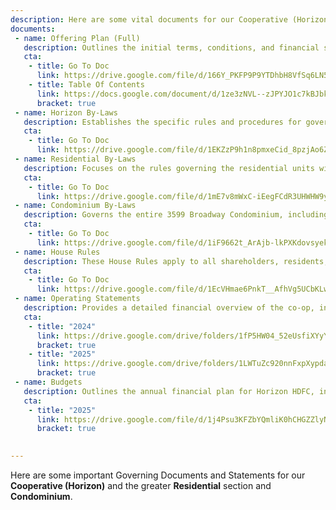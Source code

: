 ```yaml
---
description: Here are some vital documents for our Cooperative (Horizon) and the greater Residential and Condominium sections.
documents:
 - name: Offering Plan (Full)
   description: Outlines the initial terms, conditions, and financial structure of the co-op when it was first formed, detailing the rights and responsibilities of shareholders and the board. It includes information on unit prices, building expenses, and how shares are allocated. This document serves as the foundation for the co-op’s governance and financial operation. 
   cta: 
    - title: Go To Doc
      link: https://drive.google.com/file/d/166Y_PKFP9P9YTDhbH8VfSq6LN5Cyz-kI/view?usp=drive_link
    - title: Table Of Contents
      link: https://docs.google.com/document/d/1ze3zNVL--zJPYJO1c7kBJbkjdod7C_WlZ_EG_k5M5jc/edit?usp=drive_link
      bracket: true
 - name: Horizon By-Laws
   description: Establishes the specific rules and procedures for governance within the Horizon HDFC, including the responsibilities of the board, election processes, and member rights. They define how meetings are conducted and the framework for decision-making. These by-laws also outline member obligations regarding maintenance fees, use of common areas, and amendments.
   cta: 
    - title: Go To Doc
      link: https://drive.google.com/file/d/1EKZzP9h1n8pmxeCid_8pzjAo6ZuX_VAc/view?usp=drive_link
 - name: Residential By-Laws
   description: Focuses on the rules governing the residential units within the co-op, specifying resident behavior, unit modifications, and the shared responsibilities for maintaining common areas. They set guidelines for noise, alterations, and guest policies to ensure a harmonious living environment. These by-laws help regulate interactions among residents and provide standards for community living.
   cta: 
    - title: Go To Doc
      link: https://drive.google.com/file/d/1mE7v8mWxC-iEegFCdR3UHWHW9ycvv1Od/view?usp=sharing
 - name: Condominium By-Laws
   description: Governs the entire 3599 Broadway Condominium, including both the residential and commercial components. They address responsibilities for building maintenance, shared amenities, and financial contributions from all unit owners. These by-laws clarify the relationship between the residential co-op and commercial units, establishing procedures for managing common spaces and expenses.
   cta: 
    - title: Go To Doc
      link: https://drive.google.com/file/d/1iF9662t_ArAjb-lkPXKdovsyekkI9ZQ5/view?usp=sharing
 - name: House Rules
   description: These House Rules apply to all shareholders, residents, and guests of Horizon HDFC.
   cta: 
    - title: Go To Doc
      link: https://drive.google.com/file/d/1EcVHmae6PnkT__AfhVg5UCbKLwnojK-S/view?usp=sharing
 - name: Operating Statements
   description: Provides a detailed financial overview of the co-op, including income, expenses, and reserve funds. They track the co-op's financial health and help in planning future budgets. These documents are crucial for making informed decisions about maintenance, improvements, and the financial stability of the co-op.
   cta: 
    - title: "2024"
      link: https://drive.google.com/drive/folders/1fP5HW04_52eUsfiXYyY7EJCFEt3eKtcD?usp=drive_link
      bracket: true
    - title: "2025"
      link: https://drive.google.com/drive/folders/1LWTuZc920nnFxpXypdacRd2yHGhFi6YR?usp=drive_link
      bracket: true
 - name: Budgets
   description: Outlines the annual financial plan for Horizon HDFC, including projected income, anticipated expenses, and planned reserves. These documents help guide financial decision-making, ensuring the co-op can responsibly manage building operations, maintenance, and improvements. Budgets are prepared with input from the Board, Monitor and Management to reflect the co-op’s priorities and obligations for the fiscal year.
   cta: 
    - title: "2025"
      link: https://drive.google.com/file/d/1j4Psu3KFZbYQmliK0hCHGZZlyNjlPyLc/view?usp=drive_link
      bracket: true
  

---
```


Here are some important Governing Documents and Statements for our **Cooperative (Horizon)** and the greater **Residential** section and **Condominium**.

